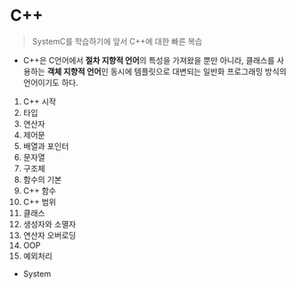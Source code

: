 # C++ 
> SystemC를 학습하기에 앞서 C++에 대한 빠른 복습

* C++은 C언어에서 <b>절차 지향적 언어</b>의 특성을 가져왔을 뿐만 아니라, 클래스를 사용하는 <b>객체 지향적 언어</b>인 동시에 템플릿으로 대변되는 일반화 프로그래밍 방식의 언어이기도 하다.

1. C++ 시작
2. 타입
3. 연산자
4. 제어문
5. 배열과 포인터
6. 문자열
7. 구조체
8. 함수의 기본
9. C++ 함수
10. C++ 범위
11. 클래스
12. 생성자와 소멸자
13. 연산자 오버로딩
14. OOP
15. 예외처리

* System
